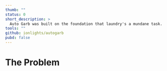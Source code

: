 ```yaml
---
thumb: ""
status: 0
short_description: >
  Auto Garb was built on the foundation that laundry's a mundane task. With some of the life hacks that can speed it up, why not teach a robot to do it too?
tools: ""
github: ionlights/autogarb
pubd: false
---
```


# The Problem
